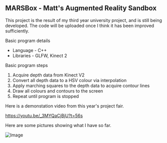 ## MARSBox - Matt's Augmented Reality Sandbox

This project is the result of my third year university project, and is still being developed.  The code will be uploaded once I think it has been improved sufficiently.

Basic program details

* Language  - C++
* Libraries - GLFW, Kinect 2
 
Basic program steps

1. Acquire depth data from Kinect V2
2. Convert all depth data to a HSV colour via interpolation
3. Apply marching squares to the depth data to acquire contour lines
4. Draw all colours and contours to the screen
5. Repeat until program is stopped

Here is a demonstation video from this year's project fair.

https://youtu.be/_3MYQaCjBjU?t=56s

Here are some pictures showing what I have so far.

![Image](Images/20170502_135532.jpg)

